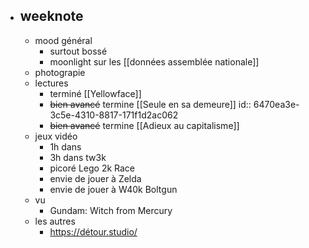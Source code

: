 - ## weeknote
	- mood général
		- surtout bossé
		- moonlight sur les [[données assemblée nationale]]
	- photograpie
	- lectures
		- terminé [[Yellowface]]
		- ~~bien avancé~~ termine [[Seule en sa demeure]]
		  id:: 6470ea3e-3c5e-4310-8817-171f1d2ac062
		- ~~bien avancé~~  termine [[Adieux au capitalisme]]
	- jeux vidéo
		- 1h dans
		- 3h dans tw3k
		- picoré Lego 2k Race
		- envie de jouer à Zelda
		- envie de jouer à W40k Boltgun
	- vu
		- Gundam: Witch from Mercury
	- les autres
		- https://détour.studio/